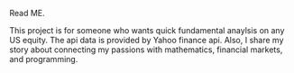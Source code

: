 Read ME.

This project is for someone who wants quick fundamental anaylsis on any US equity.
The api data is provided by Yahoo finance api. 
Also, I share my story about connecting my passions with mathematics, financial markets, and programming.
